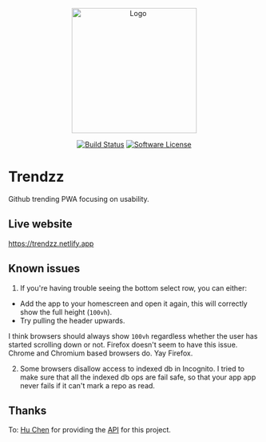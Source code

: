 <p align="center">
  <img src="https://github.com/omarryhan/trendzz/raw/master/public/logo_circular/512w/logo_circular.png" alt="Logo" title="Trendzz" height="250" width="250"/>
  <p align="center">
    <a href="https://github.com/omarryhan/trendzz/actions?query=workflow%3ACI"><img alt="Build Status" src="https://github.com/omarryhan/trendzz/workflows/CI/badge.svg"></a>
    <a href="https://github.com/omarryhan/trendzz"><img alt="Software License" src="https://img.shields.io/badge/license-MIT-brightgreen.svg?style=flat-square"></a>
  </p>
</p>

# Trendzz

Github trending PWA focusing on usability.

## Live website

https://trendzz.netlify.app

## Known issues

1. If you're having trouble seeing the bottom select row, you can either:

- Add the app to your homescreen and open it again, this will correctly show the full height (`100vh`).
- Try pulling the header upwards.

I think browsers should always show `100vh` regardless whether the user has started scrolling down or not.
Firefox doesn't seem to have this issue. Chrome and Chromium based browsers do. Yay Firefox.

2. Some browsers disallow access to indexed db in Incognito. I tried to make sure that all the indexed db ops are fail safe, so that your app app never fails if it can't mark a repo as read.

## Thanks

To: [Hu Chen](https://github.com/huchenme) for providing the [API](https://github.com/huchenme/github-trending-api) for this project.
